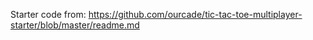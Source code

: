 Starter code from: https://github.com/ourcade/tic-tac-toe-multiplayer-starter/blob/master/readme.md
